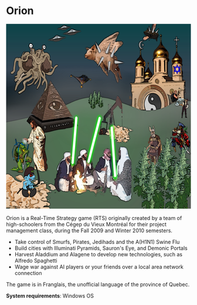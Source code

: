 # Orion

<img src="Assets\Textures\MenuBackground.png" style="zoom:50%;" />

Orion is a Real-Time Strategy game (RTS) originally created by a team of high-schoolers from the Cégep du Vieux Montréal for their project management class, during the Fall 2009 and Winter 2010 semesters.

- Take control of Smurfs, Pirates, Jedihads and the A(H1N1) Swine Flu
- Build cities with Illuminati Pyramids, Sauron's Eye, and Demonic Portals
- Harvest Aladdium and Alagene to develop new technologies, such as Alfredo Spaghetti
- Wage war against AI players or your friends over a local area network connection

The game is in Franglais, the unofficial language of the province of Quebec.

**System requirements**: Windows OS